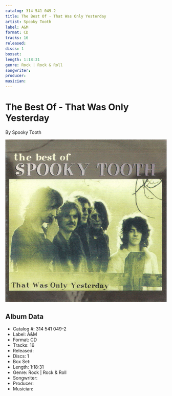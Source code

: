 ```yaml
---
catalog: 314 541 049-2
title: The Best Of - That Was Only Yesterday
artist: Spooky Tooth
label: A&M
format: CD
tracks: 16
released: 
discs: 1
boxset: 
length: 1:18:31
genre: Rock | Rock & Roll
songwriter: 
producer: 
musician: 
---
```


# The Best Of - That Was Only Yesterday

By Spooky Tooth

![](../../assets/cdcovers/Spooky_Tooth-The_Best_Of_-_That_Was_Only_Yesterday.png)

## Album Data

- Catalog #: 314 541 049-2
- Label: A&M
- Format: CD
- Tracks: 16
- Released: 
- Discs: 1
- Box Set: 
- Length: 1:18:31
- Genre: Rock | Rock & Roll
- Songwriter: 
- Producer: 
- Musician: 

